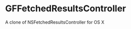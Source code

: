 GFFetchedResultsController
==========================

A clone of NSFetchedResultsController for OS X
